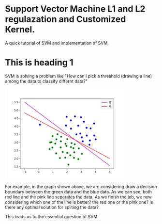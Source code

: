 # Support Vector Machine L1 and L2 regulazation and Customized Kernel.
A quick tutorial of SVM and implementation of SVM.

<html>
  <h1>This is heading 1</h1>

  <body>
    <p>SVM is solving a problem like "How can I pick a threshold (drawing a line) among the data to classify differnt data?"</p>
    
   <img src="L1_L2_decision_boundary.png" class="center" height =300>
    
   <p>    For example, in the graph shown above, we are considering draw a decision boundary between the green data and the blue data. As we can see, both red line and the pink line seperates the data. As we finish the job, we now considering which one of the line is better? the red one or the pink one? Is there any optimal solution for spliting the data?</p>
    
   <p>    This leads us to the essential question of SVM.</p>
    
  </body>
  
